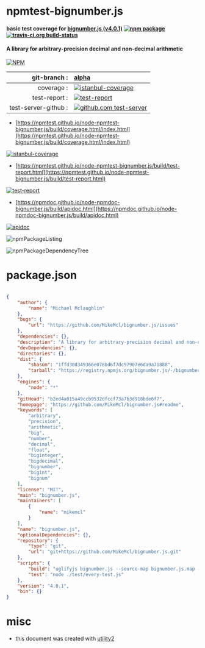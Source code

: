# npmtest-bignumber.js

#### basic test coverage for  [bignumber.js (v4.0.1)](https://github.com/MikeMcl/bignumber.js#readme)  [![npm package](https://img.shields.io/npm/v/npmtest-bignumber.js.svg?style=flat-square)](https://www.npmjs.org/package/npmtest-bignumber.js) [![travis-ci.org build-status](https://api.travis-ci.org/npmtest/node-npmtest-bignumber.js.svg)](https://travis-ci.org/npmtest/node-npmtest-bignumber.js)

#### A library for arbitrary-precision decimal and non-decimal arithmetic

[![NPM](https://nodei.co/npm/bignumber.js.png?downloads=true&downloadRank=true&stars=true)](https://www.npmjs.com/package/bignumber.js)

| git-branch : | [alpha](https://github.com/npmtest/node-npmtest-bignumber.js/tree/alpha)|
|--:|:--|
| coverage : | [![istanbul-coverage](https://npmtest.github.io/node-npmtest-bignumber.js/build/coverage.badge.svg)](https://npmtest.github.io/node-npmtest-bignumber.js/build/coverage.html/index.html)|
| test-report : | [![test-report](https://npmtest.github.io/node-npmtest-bignumber.js/build/test-report.badge.svg)](https://npmtest.github.io/node-npmtest-bignumber.js/build/test-report.html)|
| test-server-github : | [![github.com test-server](https://npmtest.github.io/node-npmtest-bignumber.js/GitHub-Mark-32px.png)](https://npmtest.github.io/node-npmtest-bignumber.js/build/app/index.html) | | build-artifacts : | [![build-artifacts](https://npmtest.github.io/node-npmtest-bignumber.js/glyphicons_144_folder_open.png)](https://github.com/npmtest/node-npmtest-bignumber.js/tree/gh-pages/build)|

- [https://npmtest.github.io/node-npmtest-bignumber.js/build/coverage.html/index.html](https://npmtest.github.io/node-npmtest-bignumber.js/build/coverage.html/index.html)

[![istanbul-coverage](https://npmtest.github.io/node-npmtest-bignumber.js/build/screenCapture.buildCi.browser.%252Ftmp%252Fbuild%252Fcoverage.lib.html.png)](https://npmtest.github.io/node-npmtest-bignumber.js/build/coverage.html/index.html)

- [https://npmtest.github.io/node-npmtest-bignumber.js/build/test-report.html](https://npmtest.github.io/node-npmtest-bignumber.js/build/test-report.html)

[![test-report](https://npmtest.github.io/node-npmtest-bignumber.js/build/screenCapture.buildCi.browser.%252Ftmp%252Fbuild%252Ftest-report.html.png)](https://npmtest.github.io/node-npmtest-bignumber.js/build/test-report.html)

- [https://npmdoc.github.io/node-npmdoc-bignumber.js/build/apidoc.html](https://npmdoc.github.io/node-npmdoc-bignumber.js/build/apidoc.html)

[![apidoc](https://npmdoc.github.io/node-npmdoc-bignumber.js/build/screenCapture.buildCi.browser.%252Ftmp%252Fbuild%252Fapidoc.html.png)](https://npmdoc.github.io/node-npmdoc-bignumber.js/build/apidoc.html)

![npmPackageListing](https://npmtest.github.io/node-npmtest-bignumber.js/build/screenCapture.npmPackageListing.svg)

![npmPackageDependencyTree](https://npmtest.github.io/node-npmtest-bignumber.js/build/screenCapture.npmPackageDependencyTree.svg)



# package.json

```json

{
    "author": {
        "name": "Michael Mclaughlin"
    },
    "bugs": {
        "url": "https://github.com/MikeMcl/bignumber.js/issues"
    },
    "dependencies": {},
    "description": "A library for arbitrary-precision decimal and non-decimal arithmetic",
    "devDependencies": {},
    "directories": {},
    "dist": {
        "shasum": "1ffd30d349366e078bd6f7dc97907e6da9a71888",
        "tarball": "https://registry.npmjs.org/bignumber.js/-/bignumber.js-4.0.1.tgz"
    },
    "engines": {
        "node": "*"
    },
    "gitHead": "b2ed4a015a49ccb9532dfccf73a7b3d918bde6f7",
    "homepage": "https://github.com/MikeMcl/bignumber.js#readme",
    "keywords": [
        "arbitrary",
        "precision",
        "arithmetic",
        "big",
        "number",
        "decimal",
        "float",
        "biginteger",
        "bigdecimal",
        "bignumber",
        "bigint",
        "bignum"
    ],
    "license": "MIT",
    "main": "bignumber.js",
    "maintainers": [
        {
            "name": "mikemcl"
        }
    ],
    "name": "bignumber.js",
    "optionalDependencies": {},
    "repository": {
        "type": "git",
        "url": "git+https://github.com/MikeMcl/bignumber.js.git"
    },
    "scripts": {
        "build": "uglifyjs bignumber.js --source-map bignumber.js.map -c -m -o bignumber.min.js --preamble \"/* bignumber.js v4.0.1 https://github.com/MikeMcl/bignumber.js/LICENCE */\"",
        "test": "node ./test/every-test.js"
    },
    "version": "4.0.1",
    "bin": {}
}
```



# misc
- this document was created with [utility2](https://github.com/kaizhu256/node-utility2)
